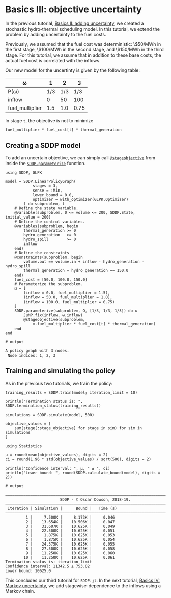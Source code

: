# Basics III: objective uncertainty

In the previous tutorial, [Basics II: adding uncertainty](@ref), we created a
stochastic hydro-thermal scheduling model. In this tutorial, we extend the
problem by adding uncertainty to the fuel costs.

Previously, we assumed that the fuel cost was deterministic: \\\$50/MWh in the
first stage, \\\$100/MWh in the second stage, and \\\$150/MWh in the third
stage. For this tutorial, we assume that in addition to these base costs, the
actual fuel cost is correlated with the inflows.

Our new model for the uncertinty is given by the following table:

| ω               |   1 |   2 |    3 |
| ----            | --- | --- | ---- |
| P(ω)            | 1/3 | 1/3 |  1/3 |
| inflow          |   0 |  50 |  100 |
| fuel_multiplier | 1.5 | 1.0 | 0.75 |


In stage `t`, the objective is not to minimize

`fuel_multiplier * fuel_cost[t] * thermal_generation`

## Creating a SDDP model

To add an uncertain objective, we can simply call [`@stageobjective`](@ref) from
inside the [`SDDP.parameterize`](@ref) function.

```jldoctest tutorial_two
using SDDP, GLPK

model = SDDP.LinearPolicyGraph(
            stages = 3,
            sense = :Min,
            lower_bound = 0.0,
            optimizer = with_optimizer(GLPK.Optimizer)
        ) do subproblem, t
    # Define the state variable.
    @variable(subproblem, 0 <= volume <= 200, SDDP.State, initial_value = 200)
    # Define the control variables.
    @variables(subproblem, begin
        thermal_generation >= 0
        hydro_generation   >= 0
        hydro_spill        >= 0
        inflow
    end)
    # Define the constraints
    @constraints(subproblem, begin
        volume.out == volume.in + inflow - hydro_generation - hydro_spill
        thermal_generation + hydro_generation == 150.0
    end)
    fuel_cost = [50.0, 100.0, 150.0]
    # Parameterize the subproblem.
    Ω = [
        (inflow = 0.0, fuel_multiplier = 1.5),
        (inflow = 50.0, fuel_multiplier = 1.0),
        (inflow = 100.0, fuel_multiplier = 0.75)
    ]
    SDDP.parameterize(subproblem, Ω, [1/3, 1/3, 1/3]) do ω
        JuMP.fix(inflow, ω.inflow)
        @stageobjective(subproblem,
            ω.fuel_multiplier * fuel_cost[t] * thermal_generation)
    end
end

# output

A policy graph with 3 nodes.
 Node indices: 1, 2, 3
```

## Training and simulating the policy

As in the previous two tutorials, we train the policy:

```jldoctest tutorial_two; filter=[r"\|.+?\n", r"Confidence interval.+?\n"]
training_results = SDDP.train(model; iteration_limit = 10)

println("Termination status is: ", SDDP.termination_status(training_results))

simulations = SDDP.simulate(model, 500)

objective_values = [
    sum(stage[:stage_objective] for stage in sim) for sim in simulations
]

using Statistics

μ = round(mean(objective_values), digits = 2)
ci = round(1.96 * std(objective_values) / sqrt(500), digits = 2)

println("Confidence interval: ", μ, " ± ", ci)
println("Lower bound: ", round(SDDP.calculate_bound(model), digits = 2))

# output

———————————————————————————————————————————————————————————————————————————————
                        SDDP - © Oscar Dowson, 2018-19.
———————————————————————————————————————————————————————————————————————————————
 Iteration | Simulation |      Bound |   Time (s)
———————————————————————————————————————————————————————————————————————————————
         1 |     7.500K |     8.173K |     0.046
         2 |    13.654K |    10.506K |     0.047
         3 |    31.607K |    10.625K |     0.049
         4 |    22.500K |    10.625K |     0.051
         5 |     1.875K |    10.625K |     0.053
         6 |     1.875K |    10.625K |     0.054
         7 |    24.375K |    10.625K |     0.055
         8 |    27.500K |    10.625K |     0.058
         9 |    11.250K |    10.625K |     0.060
        10 |    11.250K |    10.625K |     0.061
Termination status is: iteration_limit
Confidence interval: 11342.5 ± 753.02
Lower bound: 10625.0
```

This concludes our third tutorial for `SDDP.jl`. In the next tutorial,
[Basics IV: Markov uncertainty](@ref), we add stagewise-dependence to the
inflows using a Markov chain.
